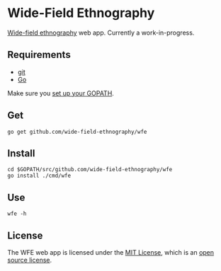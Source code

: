 # Wide-Field Ethnography

[Wide-field ethnography](http://depts.washington.edu/citw/wordpress/?page_id=55) web app. Currently a work-in-progress.

## Requirements

- [git](https://git-scm.com/book/en/v2/Getting-Started-Installing-Git)
- [Go](https://golang.org/doc/install)

Make sure you [set up your GOPATH](https://golang.org/doc/code.html#GOPATH). 

## Get

```
go get github.com/wide-field-ethnography/wfe
```

## Install

```
cd $GOPATH/src/github.com/wide-field-ethnography/wfe
go install ./cmd/wfe
```

## Use

```
wfe -h
```

## License

The WFE web app is licensed under the [MIT License](https://opensource.org/licenses/MIT), which is an [open source license](https://opensource.org/docs/osd).
